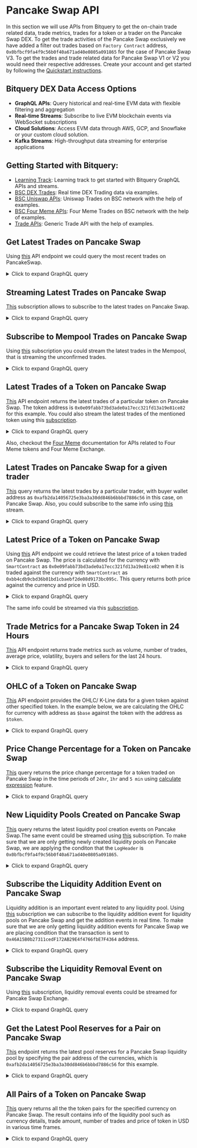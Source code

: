 # Pancake Swap API

In this section we will use APIs from Bitquery to get the on-chain trade related data, trade metrics, trades for a token or a trader on the Pancake Swap DEX.
To get the trade activities of the Pancake Swap exclusively we have added a filter out trades based on `Factory Contract` address, `0x0bfbcf9fa4f9c56b0f40a671ad40e0805a091865` for the case of Pancake Swap V3. To get the trades and trade related data for Pancake Swap V1 or V2 you would need their respective addresses. Create your account and get started by following the [Quickstart instructions](https://docs.bitquery.io/docs/start/first-query/).

## Bitquery DEX Data Access Options

- **GraphQL APIs**: Query historical and real-time EVM data with flexible filtering and aggregation
- **Real-time Streams**: Subscribe to live EVM blockchain events via WebSocket subscriptions
- **Cloud Solutions**: Access EVM data through AWS, GCP, and Snowflake or your custom cloud solution.
- **Kafka Streams**: High-throughput data streaming for enterprise applications

## Getting Started with Bitquery:

- [Learning Track](https://docs.bitquery.io/docs/start/learning-path/): Learning track to get started with Bitquery GraphQL APIs and streams.
- [BSC DEX Trades](https://docs.bitquery.io/docs/examples/BSC/bsc-dextrades/): Real time DEX Trading data via examples.
- [BSC Uniswap APIs](https://docs.bitquery.io/docs/examples/BSC/bsc-uniswap-api/): Uniswap Trades on BSC network with the help of examples.
- [BSC Four Meme APIs](https://docs.bitquery.io/docs/examples/BSC/four-meme-api/): Four Meme Trades on BSC network with the help of examples.
- [Trade APIs](https://docs.bitquery.io/docs/trading/crypto-price-api/examples/): Generic Trade API with the help of examples.

<head>
  <meta name="title" content="Pancake Swap API - BSC - Tokens, Trades, Live Prices, Liquidity"/>
  <meta name="description" content="Get on-chain data of any Pancake Swap trade through our Pancake Swap API."/>
  <meta name="keywords" content="Pancake Swap API,Pancake Swap on-chain data API,Pancake Swap token data API, Pancake Swap liquidity API, Pancake Swap blockchain API,Pancake Swap DEX data API,Pancake Swap API documentation,Pancake Swap crypto API,Pancake Swap web3 API,DEX Trades,Solana,Blast,Pancake Swap memecoins,Solana DEX,Blast DEX,token trading,blockchain data,crypto trading"/>
  <meta name="robots" content="index, follow"/>
  <meta http-equiv="Content-Type" content="text/html; charset=utf-8"/>
  <meta name="language" content="English"/>

<meta property="og:type" content="website" />
<meta
  property="og:title"
  content="How to Get Pancake Swap On-Chain Data with Pancake Swap API"
/>
<meta
  property="og:description"
  content="Get on-chain data of any Pancake Swap trades through our Pancake Swap API."
/>

  <meta property="twitter:card" content="summary_large_image"/>
  <meta property="twitter:title" content="How to Get Pancake Swap On-Chain Data with Pancake Swap API"/>
  <meta property="twitter:description" content="Get on-chain data of any Pancake Swap trades through our Pancake Swap API."/>
</head>

## Get Latest Trades on Pancake Swap

Using [this](https://ide.bitquery.io/Latest-BSC-PancakeSwap-v3-dextrades) API endpoint we could query the most recent trades on PancakeSwap.

<details>
  <summary>Click to expand GraphQL query</summary>

```graphql
{
  EVM(dataset: realtime, network: bsc) {
    DEXTrades(
      orderBy: [
        { descending: Block_Time }
        { descending: Transaction_Index }
        { descending: Trade_Index }
      ]
      where: {
        TransactionStatus: { Success: true }
        Trade: {
          Dex: {
            OwnerAddress: { is: "0x0bfbcf9fa4f9c56b0f40a671ad40e0805a091865" }
          }
        }
      }
      limit: { count: 20 }
    ) {
      Block {
        Time
        Number
      }
      Receipt {
        ContractAddress
        Status
      }
      TransactionStatus {
        Success
      }
      Log {
        Signature {
          Name
        }
        SmartContract
      }
      Call {
        From
        InternalCalls
        Signature {
          Name
          Signature
        }
        To
        Value
      }
      Transaction {
        Value
        ValueInUSD
        Hash
        From
        To
      }
      Trade {
        Buy {
          Amount
          AmountInUSD
          Buyer
          Seller
          Currency {
            Decimals
            Name
            Symbol
            SmartContract
          }
          Price
          PriceInUSD
        }
        Sell {
          Amount
          AmountInUSD
          Buyer
          Seller
          Currency {
            Name
            Symbol
            SmartContract
          }
          Price
          PriceInUSD
        }
        Dex {
          ProtocolName
          SmartContract
          OwnerAddress
        }
      }
    }
  }
}
```

</details>

## Streaming Latest Trades on Pancake Swap

[This](https://ide.bitquery.io/Latest-BSC-PancakeSwap-v3-dextrades---Stream) subscription allows to subscribe to the latest trades on Pancake Swap.

<details>
  <summary>Click to expand GraphQL query</summary>

```graphql
subscription {
  EVM(network: bsc) {
    DEXTrades {
      Block {
        Time
        Number
      }
      Receipt {
        ContractAddress
        Status
      }
      TransactionStatus {
        Success
      }
      Log {
        Signature {
          Name
        }
        SmartContract
      }
      Call {
        From
        InternalCalls
        Signature {
          Name
          Signature
        }
        To
        Value
      }
      Transaction {
        Value
        ValueInUSD
        Hash
        From
        To
      }
      Trade {
        Buy {
          Amount
          AmountInUSD
          Buyer
          Seller
          Currency {
            Decimals
            Name
            Symbol
            SmartContract
          }
          Price
          PriceInUSD
        }
        Sell {
          Amount
          AmountInUSD
          Buyer
          Seller
          Currency {
            Name
            Symbol
            SmartContract
          }
          Price
          PriceInUSD
        }
        Dex {
          ProtocolName
          SmartContract
          OwnerAddress
        }
      }
    }
  }
}
```

</details>

## Subscribe to Mempool Trades on Pancake Swap

Using [this](https://ide.bitquery.io/Mempool---Latest-BSC-PancakeSwap-v3-dextrades---Stream) subscription you could stream the latest trades in the Mempool, that is streaming the unconfirmed trades.

<details>
  <summary>Click to expand GraphQL query</summary>

```graphql
subscription {
  EVM(network: bsc, mempool: true) {
    DEXTrades {
      Block {
        Time
        Number
      }
      Receipt {
        ContractAddress
        Status
      }
      TransactionStatus {
        Success
      }
      Log {
        Signature {
          Name
        }
        SmartContract
      }
      Call {
        From
        InternalCalls
        Signature {
          Name
          Signature
        }
        To
        Value
      }
      Transaction {
        Value
        ValueInUSD
        Hash
        From
        To
      }
      Trade {
        Buy {
          Amount
          AmountInUSD
          Buyer
          Seller
          Currency {
            Decimals
            Name
            Symbol
            SmartContract
          }
          Price
          PriceInUSD
        }
        Sell {
          Amount
          AmountInUSD
          Buyer
          Seller
          Currency {
            Name
            Symbol
            SmartContract
          }
          Price
          PriceInUSD
        }
        Dex {
          ProtocolName
          SmartContract
          OwnerAddress
        }
      }
    }
  }
}
```

</details>

## Latest Trades of a Token on Pancake Swap

[This](https://ide.bitquery.io/BSC-PancakeSwap-v3-Trades-for-a-token) API endpoint returns the latest trades of a particular token on Pancake Swap. The token address is `0x0e09fabb73bd3ade0a17ecc321fd13a19e81ce82` for this example. You could also stream the latest trades of the mentioned token using this [subscription](https://ide.bitquery.io/Stream---BSC-PancakeSwap-v3-Trades-for-a-token).

<details>
  <summary>Click to expand GraphQL query</summary>

```graphql
{
  EVM(dataset: realtime, network: bsc) {
    DEXTradeByTokens(
      limit: { count: 20 }
      orderBy: [
        { descending: Block_Time }
        { descending: Transaction_Index }
        { descending: Trade_Index }
      ]
      where: {
        Trade: {
          Dex: {
            OwnerAddress: { is: "0x0bfbcf9fa4f9c56b0f40a671ad40e0805a091865" }
          }
          Currency: {
            SmartContract: { is: "0x0e09fabb73bd3ade0a17ecc321fd13a19e81ce82" }
          }
        }
      }
    ) {
      Block {
        Time
        Number
      }
      TransactionStatus {
        Success
      }
      Log {
        Signature {
          Name
          Signature
        }
        SmartContract
      }
      Receipt {
        ContractAddress
      }
      Call {
        From
        Gas
        GasUsed
        InternalCalls
        Signature {
          Name
          Signature
        }
        To
        Value
      }
      Trade {
        Amount
        AmountInUSD
        Buyer
        Price
        PriceInUSD
        Buyer
        Seller
        Sender
        Success
        URIs
        Fees {
          Amount
          AmountInUSD
          Payer
          Recipient
        }
        Dex {
          ProtocolName
          ProtocolFamily
        }
        Currency {
          Name
          Symbol
          SmartContract
        }
        Side {
          Amount
          AmountInUSD
          Buyer
          Currency {
            Name
            Symbol
            SmartContract
          }
          Ids
          OrderId
          Seller
          Type
          URIs
        }
      }
      Transaction {
        Hash
        From
        To
      }
    }
  }
}
```

</details>

Also, checkout the [Four Meme](https://docs.bitquery.io/docs/examples/BSC/four-meme-api/) documentation for APIs related to Four Meme tokens and Four Meme Exchange.

## Latest Trades on Pancake Swap for a given trader

[This](https://ide.bitquery.io/BSC-PancakeSwap-v3-Trades-for-a-trader) query returns the latest trades by a particular trader, with buyer wallet address as `0xafb2da14056725e3ba3a30dd846b6bbbd7886c56` in this case, on Pancake Swap. Also, you could subscribe to the same info using [this](https://ide.bitquery.io/Stream---BSC-PancakeSwap-v3-Trades-for-a-trader) stream.

<details>
  <summary>Click to expand GraphQL query</summary>

```graphql
{
  EVM(dataset: realtime, network: bsc) {
    DEXTradeByTokens(
      limit: { count: 20 }
      orderBy: [
        { descending: Block_Time }
        { descending: Transaction_Index }
        { descending: Trade_Index }
      ]
      where: {
        Trade: {
          Dex: {
            OwnerAddress: { is: "0x0bfbcf9fa4f9c56b0f40a671ad40e0805a091865" }
          }
          Buyer: { is: "0xafb2da14056725e3ba3a30dd846b6bbbd7886c56" }
        }
      }
    ) {
      Block {
        Time
        Number
      }
      TransactionStatus {
        Success
      }
      Log {
        Signature {
          Name
          Signature
        }
        SmartContract
      }
      Receipt {
        ContractAddress
      }
      Call {
        From
        Gas
        GasUsed
        InternalCalls
        Signature {
          Name
          Signature
        }
        To
        Value
      }
      Trade {
        Amount
        AmountInUSD
        Buyer
        Price
        PriceInUSD
        Buyer
        Seller
        Sender
        Success
        URIs
        Fees {
          Amount
          AmountInUSD
          Payer
          Recipient
        }
        Dex {
          ProtocolName
          ProtocolFamily
        }
        Currency {
          Name
          Symbol
          SmartContract
        }
        Side {
          Amount
          AmountInUSD
          Buyer
          Currency {
            Name
            Symbol
            SmartContract
          }
          Ids
          OrderId
          Seller
          Type
          URIs
        }
      }
      Transaction {
        Hash
        From
        To
      }
    }
  }
}
```

</details>

## Latest Price of a Token on Pancake Swap

Using [this](https://ide.bitquery.io/BSC-PancakeSwap-v3-Price-for-a-token) API endpoint we could retrieve the latest price of a token traded on Pancake Swap. The price is calculated for the currency with `SmartContract` as `0x0e09fabb73bd3ade0a17ecc321fd13a19e81ce82` when it is traded against the currency with `SmartContract` as `0xbb4cdb9cbd36b01bd1cbaebf2de08d9173bc095c`. This query returns both price against the currency and price in USD.

<details>
  <summary>Click to expand GraphQL query</summary>

```graphql
{
  EVM(dataset: realtime, network: bsc) {
    DEXTradeByTokens(
      limit: { count: 20 }
      orderBy: [
        { descending: Block_Time }
        { descending: Transaction_Index }
        { descending: Trade_Index }
      ]
      where: {
        Trade: {
          Dex: {
            OwnerAddress: { is: "0x0bfbcf9fa4f9c56b0f40a671ad40e0805a091865" }
          }
          Currency: {
            SmartContract: { is: "0x0e09fabb73bd3ade0a17ecc321fd13a19e81ce82" }
          }
          Side: {
            Currency: {
              SmartContract: {
                is: "0xbb4cdb9cbd36b01bd1cbaebf2de08d9173bc095c"
              }
            }
          }
        }
      }
    ) {
      Trade {
        Price
        PriceInUSD
        Side {
          Currency {
            Name
            Symbol
            SmartContract
          }
        }
      }
    }
  }
}
```

</details>

The same info could be streamed via this [subscription](https://ide.bitquery.io/Stream--BSC-PancakeSwap-v3-Price-for-a-token_1).

## Trade Metrics for a Pancake Swap Token in 24 Hours

[This](https://ide.bitquery.io/volume-and-trades-for-a-pancake-token) API endpoint returns trade metrics such as volume, number of trades, average price, volatility, buyers and sellers for the last 24 hours.

<details>
  <summary>Click to expand GraphQL query</summary>

```graphql
query MyQuery($currency: String) {
  EVM(network: bsc) {
    DEXTradeByTokens(
      where: {
        Trade: {
          Currency: { SmartContract: { is: $currency } }
          Dex: {
            OwnerAddress: { is: "0x0bfbcf9fa4f9c56b0f40a671ad40e0805a091865" }
          }
          Success: true
        }
        Block: { Time: { since_relative: { hours_ago: 24 } } }
      }
    ) {
      Trade {
        Currency {
          Name
          Symbol
          SmartContract
        }
      }
      volumer: sum(of: Trade_Side_AmountInUSD)
      trades: count
      buyers: uniq(of: Trade_Buyer)
      sellers: uniq(of: Trade_Seller)
      volatility: standard_deviation(of: Trade_PriceInUSD)
      average_price: average(of: Trade_PriceInUSD)
    }
  }
}
```

```json
{
  "currency": "0x0e09fabb73bd3ade0a17ecc321fd13a19e81ce82"
}
```

</details>

## OHLC of a Token on Pancake Swap

[This](https://ide.bitquery.io/BSC-Pancake-V3-OHLC-data_1) API endpoint provides the OHLC/ K-Line data for a given token against other specified token. In the example below, we are calculating the OHLC for currency with address as `$base` against the token with the address as `$token`.

<details>
  <summary>Click to expand GraphQL query</summary>

```graphql
query tradingViewPairs(
  $network: evm_network
  $dataset: dataset_arg_enum
  $interval: Int
  $token: String
  $base: String
  $time_ago: DateTime
) {
  EVM(network: $network, dataset: $dataset) {
    DEXTradeByTokens(
      orderBy: { ascendingByField: "Block_Time" }
      where: {
        TransactionStatus: { Success: true }
        Trade: {
          Side: {
            Amount: { gt: "0" }
            Currency: { SmartContract: { is: $token } }
          }
          Currency: { SmartContract: { is: $base } }
          Success: true
        }
        Block: { Time: { since: $time_ago } }
      }
    ) {
      Block {
        Time(interval: { count: $interval, in: hours })
      }
      low: quantile(of: Trade_PriceInUSD, level: 0.1)
      high: quantile(of: Trade_PriceInUSD, level: 0.9)
      open: Trade {
        PriceInUSD(minimum: Block_Time)
      }
      close: Trade {
        PriceInUSD(maximum: Block_Time)
      }
      volume: sum(of: Trade_Side_AmountInUSD)
    }
  }
}
```

```json
{
  "network": "bsc",
  "base": "0x0e09fabb73bd3ade0a17ecc321fd13a19e81ce82",
  "token": "0xbb4cdb9cbd36b01bd1cbaebf2de08d9173bc095c",
  "time_ago": "2025-03-11T08:12:13Z",
  "dataset": "combined",
  "interval": 1
}
```

</details>

## Price Change Percentage for a Token on Pancake Swap

[This](https://ide.bitquery.io/Percentage-price-change-for-a-pancake-swap-token) query returns the price change percentage for a token traded on Pancake Swap in the time periods of `24hr`, `1hr` and `5 min` using [calculate expression](https://docs.bitquery.io/docs/graphql/capabilities/expression/) feature.

<details>
  <summary>Click to expand GraphQL query</summary>

```graphql
query MyQuery($currency: String) {
  EVM(network: bsc) {
    DEXTradeByTokens(
      where: {
        Trade: {
          Currency: { SmartContract: { is: $currency } }
          Dex: {
            OwnerAddress: { is: "0x0bfbcf9fa4f9c56b0f40a671ad40e0805a091865" }
          }
          Success: true
        }
        Block: { Time: { since_relative: { hours_ago: 24 } } }
      }
    ) {
      Trade {
        Currency {
          Name
          Symbol
          SmartContract
        }
        price_24hr: PriceInUSD(minimum: Block_Time)
        price_1hr: PriceInUSD(
          if: { Block: { Time: { is_relative: { hours_ago: 1 } } } }
        )
        price_5min: PriceInUSD(
          if: { Block: { Time: { is_relative: { minutes_ago: 1 } } } }
        )
        current: PriceInUSD
      }
      change_24hr: calculate(
        expression: "( $Trade_current - $Trade_price_24hr ) / $Trade_price_24hr * 100"
      )
      change_1hr: calculate(
        expression: "( $Trade_current - $Trade_price_1hr ) / $Trade_price_1hr * 100"
      )
      change_5min: calculate(
        expression: "( $Trade_current - $Trade_price_5min ) / $Trade_price_5min * 100"
      )
    }
  }
}
```

```json
{
  "currency": "0x0e09fabb73bd3ade0a17ecc321fd13a19e81ce82"
}
```

</details>

## New Liquidity Pools Created on Pancake Swap

[This](https://ide.bitquery.io/New-pools-created-on-PancakeSwap-v3) query returns the latest liquidity pool creation events on Pancake Swap.The same event could be streamed using [this](https://ide.bitquery.io/Stream---New-pools-created-on-PancakeSwap-v3) subscription. To make sure that we are only getting newly created liquidity pools on Pancake Swap, we are applying the conditon that the `LogHeader` is `0x0bfbcf9fa4f9c56b0f40a671ad40e0805a091865`.

<details>
  <summary>Click to expand GraphQL query</summary>

```graphql
{
  EVM(dataset: realtime, network: bsc) {
    Events(
      orderBy: [
        { descending: Block_Time }
        { descending: Transaction_Index }
        { descending: Log_Index }
      ]
      where: {
        LogHeader: {
          Address: { is: "0x0bfbcf9fa4f9c56b0f40a671ad40e0805a091865" }
        }
        Log: { Signature: { Name: { is: "PoolCreated" } } }
      }
    ) {
      Block {
        Time
        Number
        Hash
      }
      Receipt {
        ContractAddress
      }
      Topics {
        Hash
      }
      TransactionStatus {
        Success
      }
      LogHeader {
        Address
        Index
        Data
      }
      Transaction {
        Hash
        From
        To
      }
      Log {
        EnterIndex
        ExitIndex
        Index
        LogAfterCallIndex
        Pc
        SmartContract
        Signature {
          Name
          Signature
        }
      }
      Arguments {
        Name
        Value {
          ... on EVM_ABI_Integer_Value_Arg {
            integer
          }
          ... on EVM_ABI_Address_Value_Arg {
            address
          }
          ... on EVM_ABI_String_Value_Arg {
            string
          }
          ... on EVM_ABI_BigInt_Value_Arg {
            bigInteger
          }
          ... on EVM_ABI_Bytes_Value_Arg {
            hex
          }
          ... on EVM_ABI_Boolean_Value_Arg {
            bool
          }
        }
      }
    }
  }
}
```

</details>

## Subscribe the Liquidity Addition Event on Pancake Swap

Liquidity addition is an important event related to any liquidity pool. Using [this](https://ide.bitquery.io/Stream---Liqiidity-add-for-all-tokens-on-PancakeSwap-v3) subscription we can subscribe to the liquidity addition event for liquidity pools on Pancake Swap and get the addition events in real time. To make sure that we are only getting liquidity addition events for Pancake Swap we are placing condition that the transaction is sent to `0x46A15B0b27311cedF172AB29E4f4766fbE7F4364` address.

<details>
  <summary>Click to expand GraphQL query</summary>

```graphql
subscription {
  EVM(network: bsc) {
    Events(
      orderBy: [
        { descending: Block_Time }
        { descending: Transaction_Index }
        { descending: Log_Index }
      ]
      where: {
        Log: { Signature: { Name: { is: "Mint" } } }
        Transaction: {
          To: { is: "0x46A15B0b27311cedF172AB29E4f4766fbE7F4364" }
        }
      }
    ) {
      Block {
        Time
        Number
        Hash
      }
      Receipt {
        ContractAddress
      }
      Topics {
        Hash
      }
      TransactionStatus {
        Success
      }
      LogHeader {
        Address
        Index
        Data
      }
      Transaction {
        Hash
        From
        To
      }
      Log {
        EnterIndex
        ExitIndex
        Index
        LogAfterCallIndex
        Pc
        SmartContract
        Signature {
          Name
          Signature
        }
      }
      Arguments {
        Name
        Value {
          ... on EVM_ABI_Integer_Value_Arg {
            integer
          }
          ... on EVM_ABI_Address_Value_Arg {
            address
          }
          ... on EVM_ABI_String_Value_Arg {
            string
          }
          ... on EVM_ABI_BigInt_Value_Arg {
            bigInteger
          }
          ... on EVM_ABI_Bytes_Value_Arg {
            hex
          }
          ... on EVM_ABI_Boolean_Value_Arg {
            bool
          }
        }
      }
    }
  }
}
```

</details>

## Subscribe the Liquidity Removal Event on Pancake Swap

Using [this](https://ide.bitquery.io/Stream---Liquidity-remove-for-all-tokens-on-PancakeSwap-v3) subscription, liquidity removal events could be streamed for Pancake Swap Exchange.

<details>
  <summary>Click to expand GraphQL query</summary>

```graphql
subscription {
  EVM(network: bsc) {
    Events(
      orderBy: [
        { descending: Block_Time }
        { descending: Transaction_Index }
        { descending: Log_Index }
      ]
      where: {
        Log: { Signature: { Name: { is: "Burn" } } }
        Transaction: {
          To: { is: "0x46A15B0b27311cedF172AB29E4f4766fbE7F4364" }
        }
      }
    ) {
      Block {
        Time
        Number
        Hash
      }
      Receipt {
        ContractAddress
      }
      Topics {
        Hash
      }
      TransactionStatus {
        Success
      }
      LogHeader {
        Address
        Index
        Data
      }
      Transaction {
        Hash
        From
        To
      }
      Log {
        EnterIndex
        ExitIndex
        Index
        LogAfterCallIndex
        Pc
        SmartContract
        Signature {
          Name
          Signature
        }
      }
      Arguments {
        Name
        Value {
          ... on EVM_ABI_Integer_Value_Arg {
            integer
          }
          ... on EVM_ABI_Address_Value_Arg {
            address
          }
          ... on EVM_ABI_String_Value_Arg {
            string
          }
          ... on EVM_ABI_BigInt_Value_Arg {
            bigInteger
          }
          ... on EVM_ABI_Bytes_Value_Arg {
            hex
          }
          ... on EVM_ABI_Boolean_Value_Arg {
            bool
          }
        }
      }
    }
  }
}
```

</details>

## Get the Latest Pool Reserves for a Pair on Pancake Swap

[This](https://ide.bitquery.io/Pool-reserves-on-Pancakeswap-v3-pool) endpoint returns the latest pool reserves for a Pancake Swap liquidity pool by specifying the pair address of the currencies, which is `0xafb2da14056725e3ba3a30dd846b6bbbd7886c56` for this example.

<details>
  <summary>Click to expand GraphQL query</summary>

```graphql
{
  EVM(dataset: combined, network: bsc) {
    BalanceUpdates(
      where: {
        Currency: {
          SmartContract: {
            in: [
              "0x0e09fabb73bd3ade0a17ecc321fd13a19e81ce82"
              "0xbb4cdb9cbd36b01bd1cbaebf2de08d9173bc095c"
            ]
          }
        }
        BalanceUpdate: {
          Address: { is: "0xafb2da14056725e3ba3a30dd846b6bbbd7886c56" }
        }
      }
    ) {
      sum(of: BalanceUpdate_Amount, selectWhere: { gt: "0" })
      Currency {
        Name
        Symbol
        SmartContract
        Decimals
      }
    }
  }
}
```

</details>

## All Pairs of a Token on Pancake Swap

[This](https://ide.bitquery.io/All-pools-of-a-token-on-pancake-swap_2) query returns all the the token pairs for the specified currency on Pancake Swap. The result contains info of the liquidity pool such as currency details, trade amount, number of trades and price of token in USD in various time frames.

<details>
  <summary>Click to expand GraphQL query</summary>

```graphql
query pairDexList(
  $network: evm_network
  $base: String
  $time_10min_ago: DateTime
  $time_1h_ago: DateTime
  $time_3h_ago: DateTime
  $time_ago: DateTime
  $owner: String
) {
  EVM(network: $network) {
    DEXTradeByTokens(
      orderBy: { descendingByField: "amount" }
      where: {
        TransactionStatus: { Success: true }
        Trade: {
          Currency: { SmartContract: { is: $base } }
          Side: { Amount: { gt: "0" } }
          Dex: { OwnerAddress: { is: $owner } }
        }
        Block: { Time: { after: $time_ago } }
      }
    ) {
      Trade {
        Currency {
          Name
          SmartContract
        }
        Side {
          Currency {
            Name
            SmartContract
          }
        }
        Dex {
          SmartContract
        }
        price_last: PriceInUSD(maximum: Block_Number)
        price_10min_ago: PriceInUSD(
          maximum: Block_Number
          if: { Block: { Time: { before: $time_10min_ago } } }
        )
        price_1h_ago: PriceInUSD(
          maximum: Block_Number
          if: { Block: { Time: { before: $time_1h_ago } } }
        )
        price_3h_ago: PriceInUSD(
          maximum: Block_Number
          if: { Block: { Time: { before: $time_3h_ago } } }
        )
      }
      amount: sum(of: Trade_Side_AmountInUSD)
      trades: count
    }
  }
}
```

```json
{
  "network": "bsc",
  "owner": "0x0bfbcf9fa4f9c56b0f40a671ad40e0805a091865",
  "base": "0x0e09fabb73bd3ade0a17ecc321fd13a19e81ce82",
  "time_10min_ago": "2025-04-10T09:03:33Z",
  "time_1h_ago": "2025-04-10T08:13:33Z",
  "time_3h_ago": "2025-04-10T06:13:33Z",
  "time_ago": "2025-04-07T09:13:33Z"
}
```

</details>
